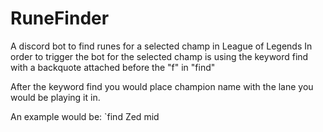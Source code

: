 # RuneFinder
A discord bot to find runes for a selected champ in League of Legends
In order to trigger the bot for the selected champ is using the keyword find 
with a backquote attached before the "f" in "find"

After the keyword find you would place champion name with the lane you would be playing it in.

An example would be: `find Zed mid
